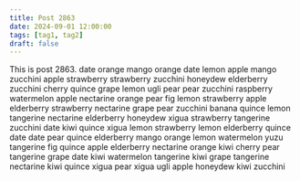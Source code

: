 ```yaml
---
title: Post 2863
date: 2024-09-01 12:00:00
tags: [tag1, tag2]
draft: false
---
```

This is post 2863.
date
orange
mango
orange
date
lemon
apple
mango
zucchini
apple
strawberry
strawberry
zucchini
honeydew
elderberry
zucchini
cherry
quince
grape
lemon
ugli
pear
pear
zucchini
raspberry
watermelon
apple
nectarine
orange
pear
fig
lemon
strawberry
apple
elderberry
strawberry
nectarine
grape
pear
zucchini
banana
quince
lemon
tangerine
nectarine
elderberry
honeydew
xigua
strawberry
tangerine
zucchini
date
kiwi
quince
xigua
lemon
strawberry
lemon
elderberry
quince
date
date
pear
quince
elderberry
mango
orange
lemon
watermelon
yuzu
tangerine
fig
quince
apple
elderberry
nectarine
orange
kiwi
cherry
pear
tangerine
grape
date
kiwi
watermelon
tangerine
kiwi
grape
tangerine
nectarine
kiwi
quince
xigua
pear
xigua
ugli
apple
honeydew
kiwi
zucchini
